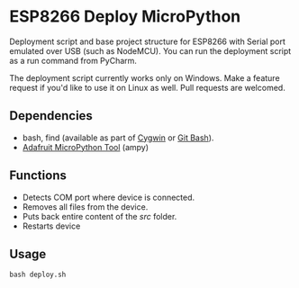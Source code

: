 # ESP8266 Deploy MicroPython
Deployment script and base project structure for ESP8266 with Serial port emulated over USB 
(such as NodeMCU). You can run the deployment script as a run command from PyCharm.

The deployment script currently works only on Windows. Make a feature request if you'd like
to use it on Linux as well. Pull requests are welcomed.

## Dependencies

* bash, find (available as part of [Cygwin](https://cygwin.com/install.html) or 
  [Git Bash](https://git-scm.com/download/win)).
* [Adafruit MicroPython Tool](https://github.com/adafruit/ampy#installation) (ampy)

## Functions

* Detects COM port where device is connected.
* Removes all files from the device.
* Puts back entire content of the _src_ folder.
* Restarts device

## Usage

`bash deploy.sh`